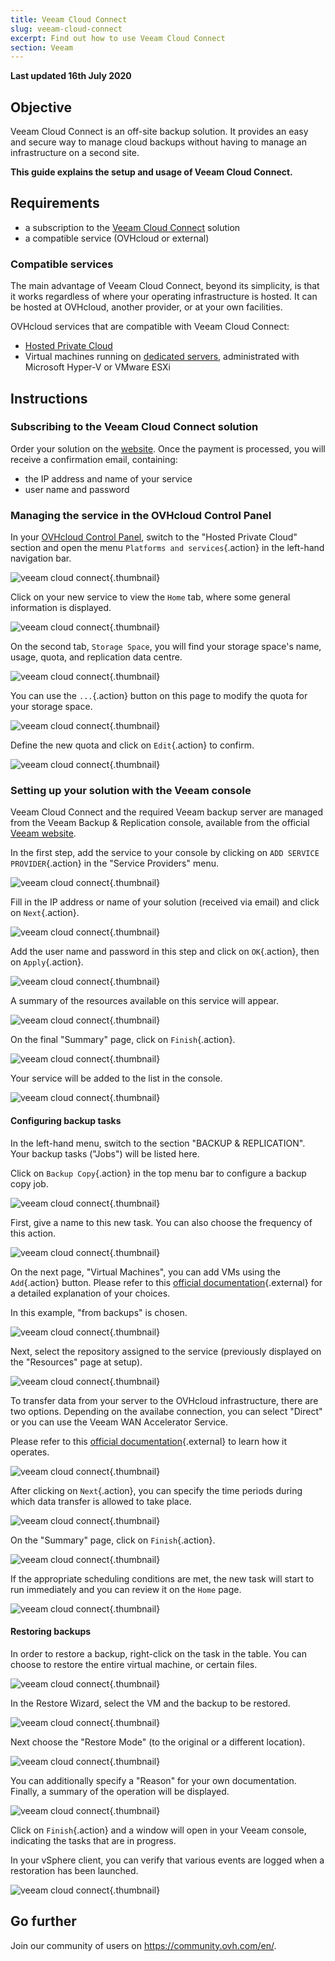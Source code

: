 ```yaml
---
title: Veeam Cloud Connect
slug: veeam-cloud-connect
excerpt: Find out how to use Veeam Cloud Connect
section: Veeam
---
```


**Last updated 16th July 2020**

## Objective

Veeam Cloud Connect is an off-site backup solution. It provides an easy and secure way to manage cloud backups without having to manage an infrastructure on a second site.

**This guide explains the setup and usage of Veeam Cloud Connect.**

## Requirements

- a subscription to the [Veeam Cloud Connect](https://www.ovh.ie/storage-solutions/veeam-cloud-connect/) solution
- a compatible service (OVHcloud or external)

### Compatible services

The main advantage of Veeam Cloud Connect, beyond its simplicity, is that it works regardless of where your operating infrastructure is hosted. It can be hosted at OVHcloud, another provider, or at your own facilities.

OVHcloud services that are compatible with Veeam Cloud Connect:

- [Hosted Private Cloud](https://www.ovhcloud.com/en-ie/enterprise/products/hosted-private-cloud/)
- Virtual machines running on [dedicated servers](https://www.ovh.ie/dedicated_servers/), administrated with Microsoft Hyper-V or VMware ESXi


## Instructions

### Subscribing to the Veeam Cloud Connect solution

Order your solution on the [website](https://www.ovh.ie/storage-solutions/veeam-cloud-connect/). Once the payment is processed, you will receive a confirmation email, containing:

- the IP address and name of your service
- user name and password

### Managing the service in the OVHcloud Control Panel

In your [OVHcloud Control Panel](https://www.ovh.com/auth/?action=gotomanager), switch to the "Hosted Private Cloud" section and open the menu `Platforms and services`{.action} in the left-hand navigation bar.

![veeam cloud connect](images/veeam-cloud-connect-manager-start1.png){.thumbnail}

Click on your new service to view the `Home` tab, where some general information is displayed.

![veeam cloud connect](images/veeam-cloud-connect-manager1.png){.thumbnail}

On the second tab, `Storage Space`, you will find your storage space's name, usage, quota, and replication data centre.

![veeam cloud connect](images/veeam-cloud-connect-manager-espace1.png){.thumbnail}

You can use the `...`{.action} button on this page to modify the quota for your storage space.

![veeam cloud connect](images/veeam-cloud-connect-manager-modif-espace1.png){.thumbnail}

Define the new quota and click on `Edit`{.action} to confirm.

![veeam cloud connect](images/veeam-cloud-connect-manager-modif-espace-ok1.png){.thumbnail}


### Setting up your solution with the Veeam console

Veeam Cloud Connect and the required Veeam backup server are managed from the Veeam Backup & Replication console, available from the official [Veeam website](https://www.veeam.com).

In the first step, add the service to your console by clicking on `ADD SERVICE PROVIDER`{.action} in the "Service Providers" menu.

![veeam cloud connect](images/veeam-cloud-connect-add-provider.png){.thumbnail}

Fill in the IP address or name of your solution (received via email) and click on `Next`{.action}.

![veeam cloud connect](images/veeam-cloud-connect-add-provider-ip.png){.thumbnail}

Add the user name and password in this step and click on `OK`{.action}, then on `Apply`{.action}.

![veeam cloud connect](images/veeam-cloud-connect-add-provider-login.png){.thumbnail}

A summary of the resources available on this service will appear.

![veeam cloud connect](images/veeam-cloud-connect-add-provider-ressources.png){.thumbnail}

On the final "Summary" page, click on `Finish`{.action}.

![veeam cloud connect](images/veeam-cloud-connect-add-provider-recap.png){.thumbnail}

Your service will be added to the list in the console.

![veeam cloud connect](images/veeam-cloud-connect-add-provider-finish.png){.thumbnail}


#### Configuring backup tasks

In the left-hand menu, switch to the section "BACKUP & REPLICATION". Your backup tasks ("Jobs") will be listed here.

Click on `Backup Copy`{.action} in the top menu bar to configure a backup copy job.

![veeam cloud connect](images/veeam-cloud-connect-replicat.png){.thumbnail}

First, give a name to this new task. You can also choose the frequency of this action.

![veeam cloud connect](images/veeam-cloud-connect-replicat-name.png){.thumbnail}

On the next page, "Virtual Machines", you can add VMs using the `Add`{.action} button. Please refer to this [official documentation](https://helpcenter.veeam.com/docs/backup/vsphere/backup_copy_vms.html?ver=95){.external} for a detailed explanation of your choices.

In this example, "from backups" is chosen.

![veeam cloud connect](images/veeam-cloud-connect-replicat-select.png){.thumbnail}

Next, select the repository assigned to the service (previously displayed on the "Resources" page at setup).

![veeam cloud connect](images/veeam-cloud-connect-replicat-target.png){.thumbnail}

To transfer data from your server to the OVHcloud infrastructure, there are two options. Depending on the availabe connection, you can select "Direct" or you can use the Veeam WAN Accelerator Service.

Please refer to this [official documentation](https://helpcenter.veeam.com/docs/backup/vsphere/wan_hiw.html?ver=95){.external} to learn how it operates.

![veeam cloud connect](images/veeam-cloud-connect-replicat-data.png){.thumbnail}

After clicking on `Next`{.action}, you can specify the time periods during which data transfer is allowed to take place.

![veeam cloud connect](images/veeam-cloud-connect-replicat-schedule.png){.thumbnail}

On the "Summary" page, click on `Finish`{.action}.

![veeam cloud connect](images/veeam-cloud-connect-replicat-finish.png){.thumbnail}

If the appropriate scheduling conditions are met, the new task will start to run immediately and you can review it on the `Home` page.

![veeam cloud connect](images/veeam-cloud-connect-replicat-cloud.png){.thumbnail}


#### Restoring backups

In order to restore a backup, right-click on the task in the table. You can choose to restore the entire virtual machine, or certain files.

![veeam cloud connect](images/veeam-cloud-connect-restore.png){.thumbnail}

In the Restore Wizard, select the VM and the backup to be restored.

![veeam cloud connect](images/veeam-cloud-connect-restore-select.png){.thumbnail}

Next choose the "Restore Mode" (to the original or a different location).

![veeam cloud connect](images/veeam-cloud-connect-restore-mode.png){.thumbnail}

You can additionally specify a "Reason" for your own documentation. Finally, a summary of the operation will be displayed.

![veeam cloud connect](images/veeam-cloud-connect-restore-resume.png){.thumbnail}

Click on `Finish`{.action} and a window will open in your Veeam console, indicating the tasks that are in progress.

In your vSphere client, you can verify that various events are logged when a restoration has been launched.

![veeam cloud connect](images/veeam-cloud-connect-restore-done.png){.thumbnail}


## Go further

Join our community of users on <https://community.ovh.com/en/>.
